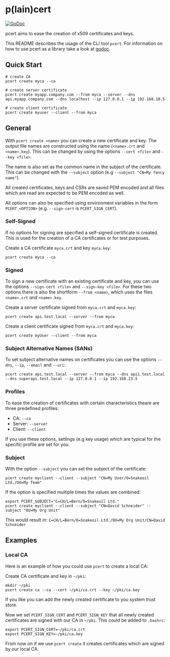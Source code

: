 # p(lain)cert
[![GoDoc](https://godoc.org/github.com/dsbrng25b/pcert?status.svg)](https://godoc.org/github.com/dsbrng25b/pcert)

pcert aims to ease the creation of x509 certificates and keys.

This README describes the usage of the CLI tool `pcert`. For information on how to use pcert as a library take a look at [godoc](https://godoc.org/github.com/dsbrng25b/pcert).

## Quick Start
```shell
# create CA
pcert create myca --ca

# create server certificate
pcert create myapp.company.com --from myca --server --dns api.myapp.company.com --dns localhost --ip 127.0.0.1 --ip 192.168.10.5

# create client certificate
pcert create myuser --client --from myca
```

## General
With `pcert create <name>` you can create a new certificate and key. The output file names are constructed using the name (`<name>.crt` and `<name>.key`). This can be changed by using the options `--cert <file>` and `--key <file>`. 

The name is also set as the common name in the subject of the certificate. This can be changed with the `--subject` option (e.g `--subject "CN=My fancy name"`).

All created certificates, keys and CSRs are saved PEM encoded and all files which are read are expected to be PEM encoded as well.

All options can also be specified using environment variables in the form `PCERT_<OPTION>` (e.g. `--sign-cert` is `PCERT_SIGN_CERT`).

### Self-Signed
If no options for signing are specified a self-signed certificate is created. This is used for the creation of a CA certificates or for test purposes.

Create a CA certificate `myca.crt` and key `myca.key`:
```shell
pcert create myca --ca
```

### Signed
To sign a new certificate with an existing certificate and key, you can use the options `--sign-cert <file>` and `--sign-key <file>`. For these two options there is also the shortform `--from <name>`, which uses the files `<name>.crt` and `<name>.key`.

Create a server certificate signed from `myca.crt` and `myca.key`:
```shell
pcert create api.test.local --server --from myca
```

Create a client certificate signed from `myca.crt` and `myca.key`:
```shell
pcert create myUser --client --from myca
```

### Subject Alternative Names (SANs)
To set subject alternative names on certificates you can use the options `--dns`, `--ip`, `--email` and `--uri`:
```shell
pcert create api.test.local --server --from myca --dns api1.test.local --dns superapi.test.local --ip 127.0.0.1 --ip 192.168.23.5
```

### Profiles
To ease the creation of certificates with certain characteristics theare are three predefined profiles:
* CA: `--ca`
* Server: `--server`
* Client: `--client`

If you use these options, settings (e.g key usage) which are typical for the specific profile are set for you.

### Subject
With the option `--subject` you can set the subject of the certificate:
```shell
pcert create myclient --client --subject "CN=My User/O=Snakeoil Ltd./OU=My Team"
```

If the option is specified multiple times the values are combined:
```shell
export PCERT_SUBJECT="C=CH/L=Bern/O=Snakeoil Ltd."
pcert create myclient --client --subject "CN=David Schneider" --subject "OU=My Org Unit"
```
This would result in: `C=CH/L=Bern/O=Snakeoil Ltd./OU=My Org Unit/CN=David Schneider`

## Examples
### Local CA
Here is an example of how you could use `pcert` to create a local CA:

Create CA certificate and key in `~/pki`:
```shell
mkdir ~/pki
pcert create ca --ca --cert ~/pki/ca.crt --key ~/pki/ca.key
```
If you like you can add the newly created certificate to you system trust store.

Now we set `PCERT_SIGN_CERT` and `PCERT_SIGN_KEY` that all newly created certificates are signed with our CA in `~/pki`. This could be added to `.bashrc`:
```shell
export PCERT_SIGN_CERT=~/pki/ca.crt
export PCERT_SIGN_KEY=~/pki/ca.key
```

From now on if we use `pcert create` it creates certificates which are signed by our local CA.
